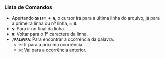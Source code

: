 ### Lista de Comandos
* Apertando **`SHIFT + G`**, o cursor irá para a última linha do arquivo, já para a primeira linha ou nº linha, **`n G`**.
* **`$`**: Para ir no final da linha.
* **`0`**: Voltar para o 1º caractere da linha.
* **`/PALAVRA`**: Para encontrar a ocorrência da palavra.
    * **`n`**: Ir para a próxima ocorrência.
    * **`N`**: Vai para a ocorrência anterior.